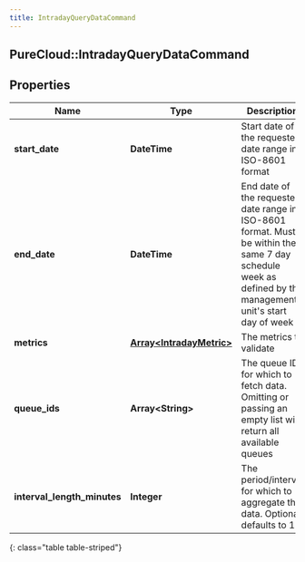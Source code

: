 ```yaml
---
title: IntradayQueryDataCommand
---
```

## PureCloud::IntradayQueryDataCommand

## Properties

|Name | Type | Description | Notes|
|------------ | ------------- | ------------- | -------------|
| **start_date** | **DateTime** | Start date of the requested date range in ISO-8601 format | |
| **end_date** | **DateTime** | End date of the requested date range in ISO-8601 format.  Must be within the same 7 day schedule week as defined by the management unit&#39;s start day of week | |
| **metrics** | [**Array&lt;IntradayMetric&gt;**](IntradayMetric.html) | The metrics to validate | |
| **queue_ids** | **Array&lt;String&gt;** | The queue IDs for which to fetch data.  Omitting or passing an empty list will return all available queues | [optional] |
| **interval_length_minutes** | **Integer** | The period/interval for which to aggregate the data.  Optional, defaults to 15 | [optional] |
{: class="table table-striped"}


